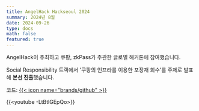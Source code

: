 ```yaml
---
title: AngelHack Hackseoul 2024
summary: 2024년 8월
date: 2024-09-26
type: docs
math: false
featured: true
---
```


AngelHack이 주최하고 쿠팡, zkPass가 주관한 글로벌 해커톤에 참여했습니다.

Social Responsibility 트랙에서 '쿠팡의 인프라를 이용한 포장재 회수'를 주제로 발표해 **본선 진출**했습니다.

코드: [{{< icon name="brands/github" >}}](https://github.com/bootkorea/Plow)

{{<youtube -LtBtlGEpQo>}}